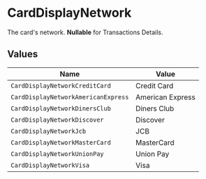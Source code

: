 # CardDisplayNetwork

The card's network. **Nullable** for Transactions Details.


## Values

| Name                                | Value                               |
| ----------------------------------- | ----------------------------------- |
| `CardDisplayNetworkCreditCard`      | Credit Card                         |
| `CardDisplayNetworkAmericanExpress` | American Express                    |
| `CardDisplayNetworkDinersClub`      | Diners Club                         |
| `CardDisplayNetworkDiscover`        | Discover                            |
| `CardDisplayNetworkJcb`             | JCB                                 |
| `CardDisplayNetworkMasterCard`      | MasterCard                          |
| `CardDisplayNetworkUnionPay`        | Union Pay                           |
| `CardDisplayNetworkVisa`            | Visa                                |